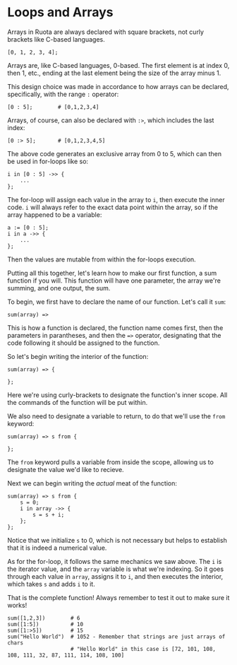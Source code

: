 # Loops and Arrays

Arrays in Ruota are always declared with square brackets, not curly brackets like C-based languages.

	[0, 1, 2, 3, 4];

Arrays are, like C-based languages, 0-based. The first element is at index 0, then 1, etc., ending at the last element being the size of the array minus 1.

This design choice was made in accordance to how arrays can be declared, specifically, with the range `:` operator:

	[0 : 5];		# [0,1,2,3,4]

Arrays, of course, can also be declared with `:>`, which includes the last index:

	[0 :> 5];		# [0,1,2,3,4,5]

The above code generates an exclusive array from 0 to 5, which can then be used in for-loops like so:

	i in [0 : 5] ->> {
		...
	};

The for-loop will assign each value in the array to `i`, then execute the inner code. `i` will always refer to the exact data point within the array, so if the array happened to be a variable:

	a := [0 : 5];
	i in a ->> {
		...
	};

Then the values are mutable from within the for-loops execution.

Putting all this together, let's learn how to make our first function, a sum function if you will. This function will have one parameter, the array we're summing, and one output, the sum.

To begin, we first have to declare the name of our function. Let's call it `sum`:

	sum(array) =>

This is how a function is declared, the function name comes first, then the parameters in parantheses, and then the `=>` operator, designating that the code following it should be assigned to the function.

So let's begin writing the interior of the function:

	sum(array) => {

	};

Here we're using curly-brackets to designate the function's inner scope. All the commands of the function will be put within.

We also need to designate a variable to return, to do that we'll use the `from` keyword:

	sum(array) => s from {

	};

The `from` keyword pulls a variable from inside the scope, allowing us to designate the value we'd like to recieve.

Next we can begin writing the _actual_ meat of the function:

	sum(array) => s from {
		s = 0;
		i in array ->> {
			s = s + i;
		};
	};

Notice that we initialize `s` to 0, which is not necessary but helps to establish that it is indeed a numerical value.

As for the for-loop, it follows the same mechanics we saw above. The `i` is the iterator value, and the `array` variable is what we're indexing. So it goes through each value in `array`, assigns it to `i`, and then executes the interior, which takes `s` and adds `i` to it.

That is the complete function! Always remember to test it out to make sure it works!

	sum([1,2,3])		# 6
	sum([1:5])			# 10
	sum([1:>5])			# 15
	sum("Hello World")	# 1052 - Remember that strings are just arrays of chars
						# "Hello World" in this case is [72, 101, 108, 108, 111, 32, 87, 111, 114, 108, 100]